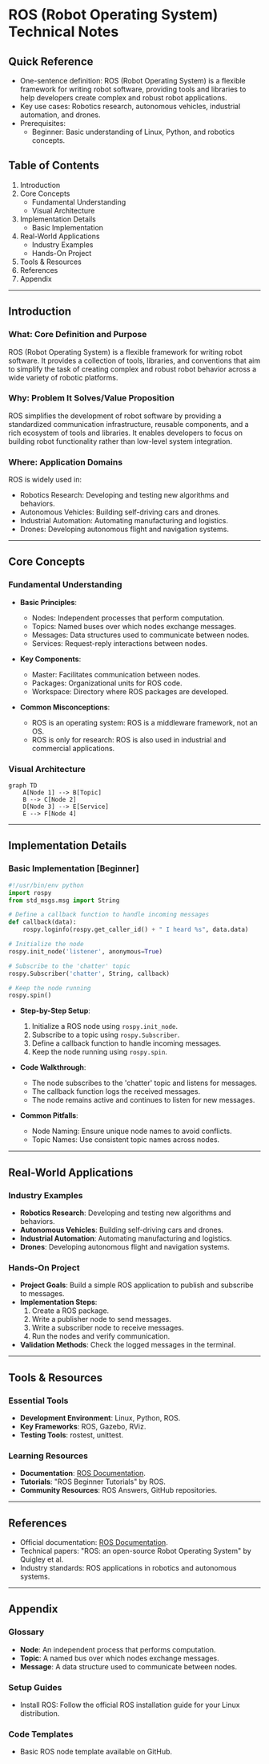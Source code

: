 # ROS (Robot Operating System) Technical Notes
<!-- [Illustration showing a high-level overview of ROS, including nodes, topics, messages, and services.] -->

## Quick Reference
- One-sentence definition: ROS (Robot Operating System) is a flexible framework for writing robot software, providing tools and libraries to help developers create complex and robust robot applications.
- Key use cases: Robotics research, autonomous vehicles, industrial automation, and drones.
- Prerequisites:  
  - Beginner: Basic understanding of Linux, Python, and robotics concepts.

## Table of Contents
1. Introduction  
2. Core Concepts  
   - Fundamental Understanding  
   - Visual Architecture  
3. Implementation Details  
   - Basic Implementation  
4. Real-World Applications  
   - Industry Examples  
   - Hands-On Project  
5. Tools & Resources  
6. References  
7. Appendix  

---

## Introduction
### What: Core Definition and Purpose
ROS (Robot Operating System) is a flexible framework for writing robot software. It provides a collection of tools, libraries, and conventions that aim to simplify the task of creating complex and robust robot behavior across a wide variety of robotic platforms.

### Why: Problem It Solves/Value Proposition
ROS simplifies the development of robot software by providing a standardized communication infrastructure, reusable components, and a rich ecosystem of tools and libraries. It enables developers to focus on building robot functionality rather than low-level system integration.

### Where: Application Domains
ROS is widely used in:
- Robotics Research: Developing and testing new algorithms and behaviors.
- Autonomous Vehicles: Building self-driving cars and drones.
- Industrial Automation: Automating manufacturing and logistics.
- Drones: Developing autonomous flight and navigation systems.

---

## Core Concepts
### Fundamental Understanding
- **Basic Principles**:  
  - Nodes: Independent processes that perform computation.  
  - Topics: Named buses over which nodes exchange messages.  
  - Messages: Data structures used to communicate between nodes.  
  - Services: Request-reply interactions between nodes.  

- **Key Components**:  
  - Master: Facilitates communication between nodes.  
  - Packages: Organizational units for ROS code.  
  - Workspace: Directory where ROS packages are developed.  

- **Common Misconceptions**:  
  - ROS is an operating system: ROS is a middleware framework, not an OS.  
  - ROS is only for research: ROS is also used in industrial and commercial applications.  

### Visual Architecture
```mermaid
graph TD
    A[Node 1] --> B[Topic]
    B --> C[Node 2]
    D[Node 3] --> E[Service]
    E --> F[Node 4]
```

---

## Implementation Details
### Basic Implementation [Beginner]
```python
#!/usr/bin/env python
import rospy
from std_msgs.msg import String

# Define a callback function to handle incoming messages
def callback(data):
    rospy.loginfo(rospy.get_caller_id() + " I heard %s", data.data)

# Initialize the node
rospy.init_node('listener', anonymous=True)

# Subscribe to the 'chatter' topic
rospy.Subscriber('chatter', String, callback)

# Keep the node running
rospy.spin()
```

- **Step-by-Step Setup**:  
  1. Initialize a ROS node using `rospy.init_node`.  
  2. Subscribe to a topic using `rospy.Subscriber`.  
  3. Define a callback function to handle incoming messages.  
  4. Keep the node running using `rospy.spin`.  

- **Code Walkthrough**:  
  - The node subscribes to the 'chatter' topic and listens for messages.  
  - The callback function logs the received messages.  
  - The node remains active and continues to listen for new messages.  

- **Common Pitfalls**:  
  - Node Naming: Ensure unique node names to avoid conflicts.  
  - Topic Names: Use consistent topic names across nodes.  

---

## Real-World Applications
### Industry Examples
- **Robotics Research**: Developing and testing new algorithms and behaviors.  
- **Autonomous Vehicles**: Building self-driving cars and drones.  
- **Industrial Automation**: Automating manufacturing and logistics.  
- **Drones**: Developing autonomous flight and navigation systems.  

### Hands-On Project
- **Project Goals**: Build a simple ROS application to publish and subscribe to messages.  
- **Implementation Steps**:  
  1. Create a ROS package.  
  2. Write a publisher node to send messages.  
  3. Write a subscriber node to receive messages.  
  4. Run the nodes and verify communication.  
- **Validation Methods**: Check the logged messages in the terminal.  

---

## Tools & Resources
### Essential Tools
- **Development Environment**: Linux, Python, ROS.  
- **Key Frameworks**: ROS, Gazebo, RViz.  
- **Testing Tools**: rostest, unittest.  

### Learning Resources
- **Documentation**: [ROS Documentation](http://wiki.ros.org/).  
- **Tutorials**: "ROS Beginner Tutorials" by ROS.  
- **Community Resources**: ROS Answers, GitHub repositories.  

---

## References
- Official documentation: [ROS Documentation](http://wiki.ros.org/).  
- Technical papers: "ROS: an open-source Robot Operating System" by Quigley et al.  
- Industry standards: ROS applications in robotics and autonomous systems.  

---

## Appendix
### Glossary
- **Node**: An independent process that performs computation.  
- **Topic**: A named bus over which nodes exchange messages.  
- **Message**: A data structure used to communicate between nodes.  

### Setup Guides
- Install ROS: Follow the official ROS installation guide for your Linux distribution.  

### Code Templates
- Basic ROS node template available on GitHub.  
